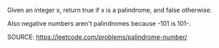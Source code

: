 Given an integer x, return true if x is a palindrome, and false otherwise.

Also negative numbers aren't palindromes because -101 is 101-.

SOURCE: https://leetcode.com/problems/palindrome-number/